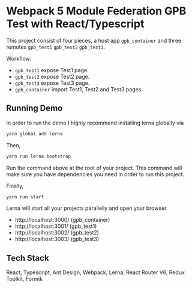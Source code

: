 # Webpack 5 Module Federation GPB Test with React/Typescript

This project consist of four pieces, a host app `gpb_container` and three remotes `gpb_test1` `gpb_test2` `gpb_test3`.

Workflow:

- `gpb_test1` expose Test1 page.
- `gpb_test2` expose Test2 page.
- `gpb_test3` expose Test3 page.
- `gpb_container` import Test1, Test2 and Test3 pages.

## Running Demo

In order to run the demo I highly recommend installing lerna globally via

```bash
yarn global add lerna
```

Then,

```bash
yarn run lerna bootstrap
```

Run the command above at the root of your project. This command will make sure you have dependencies you need in order to run this project.

Finally,

```bash
yarn run start
```

Lerna will start all your projects parallelly and open your browser.

- http://localhost:3000/ (gpb_container)
- http://localhost:3001/ (gpb_test1)
- http://localhost:3002/ (gpb_test2)
- http://localhost:3003/ (gpb_test3)

## Tech Stack

React, Typescript, Ant Design, Webpack, Lerna, React Router V6, Redux Toolkit, Formik